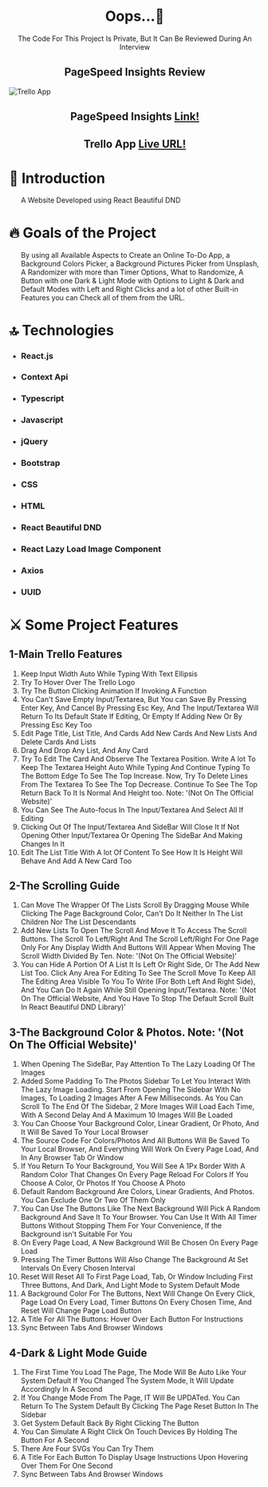 <h1 align='center'> Oops...🤦</h1>
  
<p align='center'>The Code For This Project Is Private, But It Can Be Reviewed During An Interview</p>

<h2 align='center'>PageSpeed Insights Review</h2>
<img alt='Trello App' src='https://github.com/dev-mostafa-ali/trello-app/assets/72570901/0e0158b5-823b-46c4-b403-05a1c2145d2d'></img>
<h2>
	
  <p align='center'>PageSpeed Insights 
<a href='https://pagespeed.web.dev/'>Link!</a>
    </p>
</h2>
<h2>
	
  <p align='center'>Trello App 
<a href='https://dev-mostafa-ali.github.io/trello-app/'>Live URL!</a>
    </p>
</h2>
<h1>
📝 Introduction
  </h1>
  <ul>
  <p>A Website Developed using React Beautiful DND</p>
    </ul>
  <h1>
🔥 Goals of the Project
  </h1>
  <ul>
  <p>By using all Available Aspects to Create an Online To-Do App, a Background Colors Picker, a Background Pictures Picker from Unsplash, A Randomizer with more than Timer Options, What to Randomize, A Button with one Dark & Light Mode with Options to Light & Dark and Default Modes with Left and Right Clicks and a lot of other Built-in Features you can Check all of them from the URL.
</p>
    </ul>
  <h1>
🔝 Technologies
  </h1>
  <ul>
    <li>
  <h3>React.js</h3>
   </li>
   </li>
   <li>
  <h3>Context Api</h3>
   </li>
   <li>
  <h3>Typescript</h3>
   </li>
   <li>
  <h3>Javascript</h3>
   </li>
   <li>
  <h3>jQuery</h3>
   </li>
   <li>
  <h3>Bootstrap</h3>
   </li>
   <li>
  <h3>CSS</h3>
   </li>
   <li>
  <h3>HTML</h3>
   </li>
   <li>
  <h3>React Beautiful DND</h3>
   </li>
   <li>
  <h3>React Lazy Load Image Component</h3>
   </li>
   <li>
  <h3>Axios</h3>
   </li>
   <li>
  <h3>UUID</h3>
   </li>
  </ul>
<h1>
 ⚔️ Some Project Features
</h1>
<h2>1-Main Trello Features</h2>
<ol>
<li>Keep Input Width Auto While Typing With Text Ellipsis</li>
<li>Try To Hover Over The Trello Logo</li>
<li>Try The Button Clicking Animation If Invoking A Function</li>
<li>You Can't Save Empty Input/Textarea, But You can Save By Pressing Enter Key, And Cancel By Pressing Esc Key, And The Input/Textarea Will Return To Its Default State If Editing, Or Empty If Adding New Or By Pressing Esc Key Too</li>
<li>Edit Page Title, List Title, And Cards Add New Cards And New Lists And Delete Cards And Lists</li>
<li>Drag And Drop Any List, And Any Card</li>
<li>Try To Edit The Card And Observe The Textarea Position. Write A lot To Keep The Textarea Height Auto While Typing And Continue Typing To The Bottom Edge To See The Top Increase. Now, Try To Delete Lines From The Textarea To See The Top Decrease. Continue To See The Top Return Back To It Is Normal And Height too. Note: '(Not On The Official Website)'</li>
<li>You Can See The Auto-focus In The Input/Textarea And Select All If Editing</li>
<li>Clicking Out Of The Input/Textarea And SideBar Will Close It If Not Opening Other Input/Textarea Or Opening The SideBar And Making Changes In It</li>
<li>Edit The List Title With A lot Of Content To See How It Is Height Will Behave And Add A New Card Too</li>
</ol>
<h2>2-The Scrolling Guide</h2>
<ol>
<li>Can Move The Wrapper Of The Lists Scroll By Dragging Mouse While Clicking The Page Background Color, Can't Do It Neither In The List Children Nor The List Descendants</li>
<li>Add New Lists To Open The Scroll And Move It To Access The Scroll Buttons. The Scroll To Left/Right And The Scroll Left/Right For One Page Only For Any Display Width And Buttons Will Appear When Moving The Scroll Width Divided By Ten. Note: '(Not On The Official Website)'</li>
<li>You can Hide A Portion Of A List It Is Left Or Right Side, Or The Add New List Too. Click Any Area For Editing To See The Scroll Move To Keep All The Editing Area Visible To You To Write (For Both Left And Right Side),
			And You Can Do It Again While Still Opening Input/Textarea.
			Note: '(Not On The Official Website, And You Have To Stop The Default Scroll Built In React Beautiful DND Library)'</li>
</ol>
<h2>3-The Background Color & Photos. Note: '(Not On The Official Website)'</h2>
<ol>
<li>When Opening The SideBar, Pay Attention To The Lazy Loading Of The Images</li>
<li>Added Some Padding To The Photos Sidebar To Let You Interact With The Lazy Image Loading. Start From Opening The Sidebar With No Images, To Loading 2 Images After A Few Milliseconds. As You Can Scroll To The End Of The Sidebar, 2 More Images Will Load Each Time, With A Second Delay And A Maximum 10 Images Will Be Loaded</li>
<li>You Can Choose Your Background Color, Linear Gradient, Or Photo, And It Will Be Saved To Your Local Browser</li>
<li>The Source Code For Colors/Photos And All Buttons Will Be Saved To Your Local Browser, And Everything Will Work On Every Page Load, And In Any Browser Tab Or Window</li>
<li>If You Return To Your Background, You Will See A 1Px Border With A Random Color That Changes On Every Page Reload For Colors If You Choose A Color, Or Photos If You Choose A Photo</li>
<li>Default Random Background Are Colors, Linear Gradients, And Photos. You Can Exclude One Or Two Of Them Only</li>
<li>You Can Use The Buttons Like The Next Background Will Pick A Random Background And Save It To Your Browser. You Can Use It With All Timer Buttons Without Stopping Them For Your Convenience, If the Background isn't Suitable For You</li>
<li>On Every Page Load, A New Background Will Be Chosen On Every Page Load</li>
<li>Pressing The Timer Buttons Will Also Change The Background At Set Intervals On Every Chosen Interval</li>
<li>Reset Will Reset All To First Page Load, Tab, Or Window Including First Three Buttons, And Dark, And Light Mode to System Default Mode</li>
<li>A Background Color For The Buttons, Next Will Change On Every Click, Page Load On Every Load, Timer Buttons On Every Chosen Time, And Reset Will Change Page Load Button</li>
<li>A Title For All The Buttons: Hover Over Each Button For Instructions</li>
<li>Sync Between Tabs And Browser Windows</li>
</ol>
<h2>4-Dark & Light Mode Guide</h2>
<ol>
<li>The First Time You Load The Page, The Mode Will Be Auto Like Your System Default If You Changed The System Mode, It Will Update Accordingly In A Second</li>
<li>If You Change Mode From The Page, IT Will Be UPDATed. You Can Return To The System Default By Clicking The Page Reset Button In The Sidebar</li>
<li>Get System Default Back By Right Clicking The Button</li>
<li>You Can Simulate A Right Click On Touch Devices By Holding The Button For A Second</li>
<li>There Are Four SVGs You Can Try Them</li>
<li>A Title For Each Button To Display Usage Instructions Upon Hovering Over Them For One Second</li>
<li>Sync Between Tabs And Browser Windows</li>
</ol>
